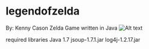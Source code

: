 legendofzelda
=============
By: Kenny Cason
Zelda Game written in Java
![Alt text](http://ken-soft.com/images/zelda/zelda2.png "Zelda Screenshot")

required libraries
Java 1.7
jsoup-1.7.1.jar
log4j-1.2.17.jar
